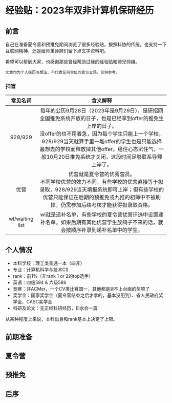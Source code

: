 # 经验贴：2023年双非计算机保研经历

## 前言

自己在准备夏令营和预推免期间浏览了很多经验贴，按照科协的传统，也支持一下互联网精神，还是给师弟师妹们留下点文字资料吧。

希望可以帮到大家，也感谢那些曾经帮助过我的经验贴和师兄师姐。

`文章均为个人经历与想法，不代表任何单位的官方立场，仅供参考。`

### 扫盲

|    常见名词     |                           含义解释                           |
| :-------------: | :----------------------------------------------------------: |
|     928/929     | 每年的公历9月28日（2023年是9月29日），是研招网全国推免系统开放的日子，也是已经拿到offer的推免生上岸的日子。<br />没offer的也不用着急，因为每个学生只能上一个学校，928/929当天就算手里一堆offer的学生也是只能选择最想去的学校而释放掉其他offer。稳住心态沉住气，一般10月20日推免系统才关闭，这段时间足够联系导师上岸了。 |
|      优营       | 优营就是夏令营的优秀营员。<br />不同学校优营的效力不同，有些学校的优营直接等于拟录取，928/929当天填报系统即可上岸；但有些学校的优营只能保证在后期的预推免或九推的初筛中不被刷掉，仍需参加后续考核才能获得拟录取资格。 |
| wl/waiting list | wl就是递补名单，有些学校的夏令营优营评选中设置递补名单。如果后期有其他优营学生放鸽子不来的话，就会按顺序补录到递补名单中的学生。 |

## 个人情况

- 本科学校：理工类普通一本（四非）
- 专业：计算机科学与技术CS
- rank：前1%（非rank 1 or 2的top选手）
- 英语：四级594 & 六级586
- 竞赛：非ACMer，一个CV类比赛国一，其他都是`更`不上台面的奖项了
- 奖学金：国家奖学金（夏令营结束之后才拿的，基本没用到）、省人民政府奖学金、CASC奖学金
- 科研及论文：无正经科研经历，EI水会一篇

从某种程度上来说，本科出身和rank基本上决定了上限。

## 前期准备

## 夏令营

## 预推免

## 后序